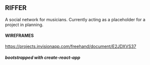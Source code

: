 ## RIFFER

A social network for musicians. Currently acting as a placeholder for a project in planning.

#### WIREFRAMES

https://projects.invisionapp.com/freehand/document/E2JDXVS37

####



##### bootstrapped with create-react-app
